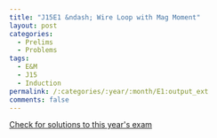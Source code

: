```yaml
---
title: "J15E1 &ndash; Wire Loop with Mag Moment"
layout: post
categories:
  - Prelims
  - Problems
tags:
  - E&M
  - J15
  - Induction
permalink: /:categories/:year/:month/E1:output_ext
comments: false
---
```

<object data="2015J1E.pdf" type="application/pdf" width="100%" height="500"></object>
<div class="message"><a href='https://princetonprelim.com/prelim/34/'>Check for solutions to this year's exam</a></div>